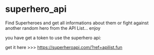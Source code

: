 # superhero_api

Find Superheroes and get all informations about them or fight against another random hero from the API List... enjoy


you have get a token to use the superhero api:

get it here >>> https://superheroapi.com/?ref=apilist.fun

